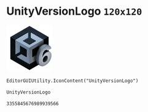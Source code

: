 # UnityVersionLogo `120x120`
<img src="/img/UnityVersionLogo.png" width=120 height=120>

``` CSharp
EditorGUIUtility.IconContent("UnityVersionLogo")
```
```
UnityVersionLogo
```
```
3355845676989939566
```
